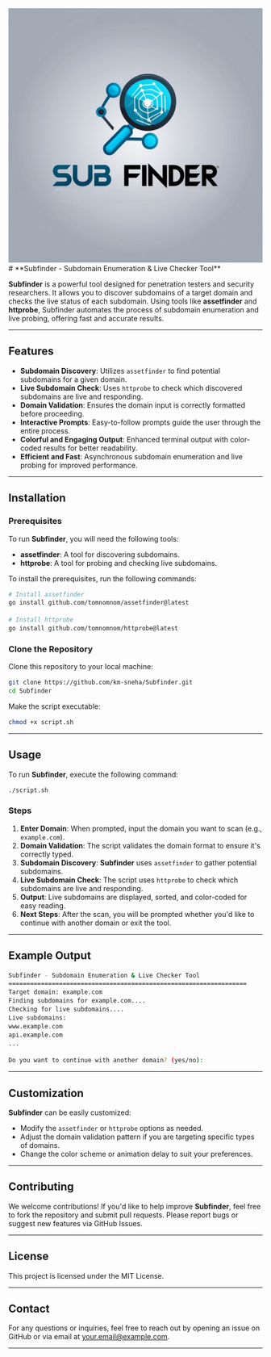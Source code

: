 <!-- Image from repository -->
<img src=email.jpg>
# **Subfinder - Subdomain Enumeration & Live Checker Tool**

**Subfinder** is a powerful tool designed for penetration testers and security researchers. It allows you to discover subdomains of a target domain and checks the live status of each subdomain. Using tools like **assetfinder** and **httprobe**, Subfinder automates the process of subdomain enumeration and live probing, offering fast and accurate results.

---

## **Features**

- **Subdomain Discovery**: Utilizes `assetfinder` to find potential subdomains for a given domain.
- **Live Subdomain Check**: Uses `httprobe` to check which discovered subdomains are live and responding.
- **Domain Validation**: Ensures the domain input is correctly formatted before proceeding.
- **Interactive Prompts**: Easy-to-follow prompts guide the user through the entire process.
- **Colorful and Engaging Output**: Enhanced terminal output with color-coded results for better readability.
- **Efficient and Fast**: Asynchronous subdomain enumeration and live probing for improved performance.

---

## **Installation**

### Prerequisites

To run **Subfinder**, you will need the following tools:

- **assetfinder**: A tool for discovering subdomains.
- **httprobe**: A tool for probing and checking live subdomains.

To install the prerequisites, run the following commands:

```bash
# Install assetfinder
go install github.com/tomnomnom/assetfinder@latest

# Install httprobe
go install github.com/tomnomnom/httprobe@latest
```

### Clone the Repository

Clone this repository to your local machine:

```bash
git clone https://github.com/km-sneha/Subfinder.git
cd Subfinder
```

Make the script executable:

```bash
chmod +x script.sh
```

---

## **Usage**

To run **Subfinder**, execute the following command:

```bash
./script.sh
```

### **Steps**

1. **Enter Domain**: When prompted, input the domain you want to scan (e.g., `example.com`).
2. **Domain Validation**: The script validates the domain format to ensure it's correctly typed.
3. **Subdomain Discovery**: **Subfinder** uses `assetfinder` to gather potential subdomains.
4. **Live Subdomain Check**: The script uses `httprobe` to check which subdomains are live and responding.
5. **Output**: Live subdomains are displayed, sorted, and color-coded for easy reading.
6. **Next Steps**: After the scan, you will be prompted whether you'd like to continue with another domain or exit the tool.

---

## **Example Output**

```bash
Subfinder - Subdomain Enumeration & Live Checker Tool
==================================================================
Target domain: example.com
Finding subdomains for example.com....
Checking for live subdomains....
Live subdomains:
www.example.com
api.example.com
...

Do you want to continue with another domain? (yes/no):
```

---

## **Customization**

**Subfinder** can be easily customized:

- Modify the `assetfinder` or `httprobe` options as needed.
- Adjust the domain validation pattern if you are targeting specific types of domains.
- Change the color scheme or animation delay to suit your preferences.

---

## **Contributing**

We welcome contributions! If you'd like to help improve **Subfinder**, feel free to fork the repository and submit pull requests. Please report bugs or suggest new features via GitHub Issues.

---

## **License**

This project is licensed under the MIT License.

---

## **Contact**

For any questions or inquiries, feel free to reach out by opening an issue on GitHub or via email at [your.email@example.com](mailto:your.email@example.com).

---
